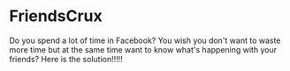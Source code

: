 # FriendsCrux
Do you spend a lot of time in Facebook? You wish you don't want to waste more time but at the same time want to know what's happening with your friends? Here is the solution!!!!!
